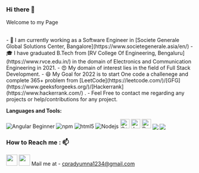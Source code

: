 ### Hi there 👋

<!--
**pradyumnac26/pradyumnac26** is a ✨ _special_ ✨ repository because its `README.md` (this file) appears on your GitHub profile.

Here are some ideas to get you started:

- 🔭 I’m currently working on ...
- 🌱 I’m currently learning ...
- 👯 I’m looking to collaborate on ...
- 🤔 I’m looking for help with ...
- 💬 Ask me about ...
- 📫 How to reach me: ...
- 😄 Pronouns: ...
- ⚡ Fun fact: ...
-->

<p> Welcome to my Page </p>
  <br>
  - 🔭 I am currently working as a Software Engineer in [Societe Generale Global Solutions Center, Bangalore](https://www.societegenerale.asia/en/)
  - 🎓 I have graduated B.Tech from [RV College Of Engineering, Bengaluru](https://www.rvce.edu.in/) in the domain of Electronics and Communication Engineering in 2021.
  - 😍 My domain of interest lies in the field of Full Stack Development.
  - 😄 My Goal for 2022 is to start One code a challenege and complete 365+ problem from [LeetCode](https://leetcode.com/)/[GFG](https://www.geeksforgeeks.org/)/[Hackerrank](https://www.hackerrank.com/) .
  - Feel Free to contact me regarding any projects or help/contributions for any project.
  
  **Languages and Tools:**  


  <img alt="Angular Beginner" src="https://img.shields.io/badge/-Angular-DD0031?style=flat-square&logo=angular&logoColor=white" />
  <img alt="npm" src="https://img.shields.io/badge/-NPM-CB3837?style=flat-square&logo=npm&logoColor=white" />
  <img alt="html5" src="https://img.shields.io/badge/-HTML5-E34F26?style=flat-square&logo=html5&logoColor=white" />

  <img alt="Nodejs" src="https://img.shields.io/badge/-Nodejs-43853d?style=flat-square&logo=Node.js&logoColor=white" />
  <img alt="C++" src="https://encrypted-tbn0.gstatic.com/images?q=tbn:ANd9GcQ5Nv0XNyegzB0AvP-uFh4_A76FVuPg8t2g5g&usqp=CAU" width="25" />
  <img alt="Java" src="https://encrypted-tbn0.gstatic.com/images?q=tbn:ANd9GcS2JUWCn2AMo388LKpfYlmEyBf_4gpBnVCx2EQhtjXaWj5Gc00gEsXJhffAg56LQIeJpbw&usqp=CAU" width="25" />
  <img alt="Python" src="https://cdn.iconscout.com/icon/free/png-256/python-3521655-2945099.png" width="25" />
 
  
  <img align='center' src="https://github-readme-stats.vercel.app/api?username=pradyumnac26&show_icons=true&title_color=00ff41&icon_color=82eefd&text_color=afafaf&bg_color=151515">
  <img align="center" src="https://github-readme-stats.vercel.app/api/top-langs/?username=pradyumnac26&layout=compact&theme=buefy&hide_border=true&title_color=00ff41&icon_color=82eefd&text_color=afafaf&bg_color=151515" >
  
  
  
  
  
  ### How to Reach me : 📫


[<img src="https://peopleplus.co.uk/wp-content/uploads/2020/03/linkedin-icon.png" width="30px">](https://www.linkedin.com/in/pradyumna-c-a652b117a/)
[<img src="https://user-images.githubusercontent.com/36606431/115982693-a83cf780-a5ba-11eb-9b9e-3633f9366761.png" width="30px">](https://www.instagram.com/im_praddy/)
Mail me at - cpradyumna1234@gmail.com
  
